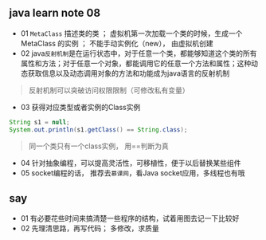 ## java learn note 08

* 01  `MetaClass` 描述类的类 ； 虚拟机第一次加载一个类的时候，生成一个MetaClass 的实例 ； 不能手动实例化（new）， 由虚拟机创建
* 02  java`反射机制`是在运行状态中，对于任意一个类，都能够知道这个类的所有属性和方法；对于任意一个对象，都能调用它的任意一个方法和属性；这种动态获取信息以及动态调用对象的方法和功能成为java语言的反射机制
> 反射机制可以突破访问权限限制（可修改私有变量） 

* 03  获得对应类型或者实例的Class实例
```java
String s1 = null;
System.out.println(s1.getClass() == String.class);
```
  > 同一个类只有一个class实例， 用==判断为真

* 04  针对抽象编程，可以提高灵活性，可移植性，便于以后替换某些组件
* 05  socket编程的话， 推荐去`慕课网`，看Java socket应用，多线程也有哦

## say

* 01  有必要花些时间来搞清楚一些程序的结构，试着用图去记一下比较好
* 02  先理清思路，再写代码； 多修改，求质量
